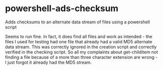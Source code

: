 # powershell-ads-checksum
Adds checksums to an alternate data stream of files using a powershell script

Seems to run fine. In fact, it does find all files and work as intended - the files I used for testing had one file that already had a valid MD5 alternate data stream. This was correctly ignored in the creation script and correctly verified in the checking script. So all my complaints about get-childitem not finding a file because of a more than three character extension are wrong - I just forgot it already had the MD5 stream.
